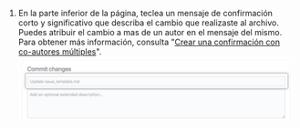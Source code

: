 1. En la parte inferior de la página, teclea un mensaje de confirmación corto y significativo que describa el cambio que realizaste al archivo. Puedes atribuir el cambio a mas de un autor en el mensaje del mismo. Para obtener más información, consulta "[Crear una confirmación con co-autores múltiples](/articles/creating-a-commit-with-multiple-authors)". ![Mensaje de confirmación de tu cambio](/assets/images/help/repository/write-commit-message-quick-pull.png)
